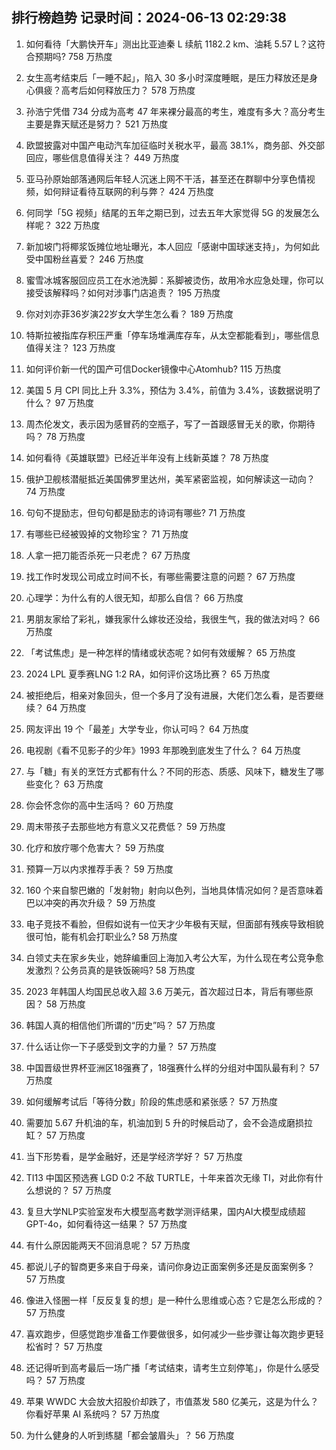 
## 排行榜趋势 记录时间：2024-06-13 02:29:38
  
  1. 如何看待「大鹏快开车」测出比亚迪秦 L 续航 1182.2 km、油耗 5.57 L？这符合预期吗? 758 万热度
    
  2. 女生高考结束后「一睡不起」，陷入 30 多小时深度睡眠，是压力释放还是身心俱疲？高考后如何释放压力？ 578 万热度
    
  3. 孙浩宁凭借 734 分成为高考 47 年来裸分最高的考生，难度有多大？高分考生主要是靠天赋还是努力？ 521 万热度
    
  4. 欧盟披露对中国产电动汽车加征临时关税水平，最高 38.1%，商务部、外交部回应，哪些信息值得关注？ 449 万热度
    
  5. 亚马孙原始部落通网后年轻人沉迷上网不干活，甚至还在群聊中分享色情视频，如何辩证看待互联网的利与弊？ 424 万热度
    
  6. 何同学「5G 视频」结尾的五年之期已到，过去五年大家觉得 5G 的发展怎么样呢？ 322 万热度
    
  7. 新加坡门将椰浆饭摊位地址曝光，本人回应「感谢中国球迷支持」，为何如此受中国粉丝喜爱？ 246 万热度
    
  8. 蜜雪冰城客服回应员工在水池洗脚：系脚被烫伤，故用冷水应急处理，你可以接受该解释吗？如何对涉事门店追责？ 195 万热度
    
  9. 你对刘亦菲36岁演22岁女大学生怎么看？ 189 万热度
    
  10. 特斯拉被指库存积压严重「停车场堆满库存车，从太空都能看到」，哪些信息值得关注？ 123 万热度
    
  11. 如何评价新一代的国产可信Docker镜像中心Atomhub? 115 万热度
    
  12. 美国 5 月 CPI 同比上升 3.3%，预估为 3.4%，前值为 3.4%，该数据说明了什么？ 97 万热度
    
  13. 周杰伦发文，表示因为感冒药的空瓶子，写了一首跟感冒无关的歌，你期待吗？ 78 万热度
    
  14. 如何看待《英雄联盟》已经近半年没有上线新英雄？ 78 万热度
    
  15. 俄护卫舰核潜艇抵近美国佛罗里达州，美军紧密监视，如何解读这一动向？ 74 万热度
    
  16. 句句不提励志，但句句都是励志的诗词有哪些? 71 万热度
    
  17. 有哪些已经被毁掉的文物珍宝？ 71 万热度
    
  18. 人拿一把刀能否杀死一只老虎？ 67 万热度
    
  19. 找工作时发现公司成立时间不长，有哪些需要注意的问题？ 67 万热度
    
  20. 心理学：为什么有的人很无知，却那么自信？ 66 万热度
    
  21. 男朋友家给了彩礼，嫌我家什么嫁妆还没给，我很生气，我的做法对吗？ 66 万热度
    
  22. 「考试焦虑」是一种怎样的情绪或状态呢？如何有效缓解？ 65 万热度
    
  23. 2024 LPL 夏季赛LNG 1:2 RA，如何评价这场比赛？ 65 万热度
    
  24. 被拒绝后，相亲对象回头，但一个多月了没有进展，大佬们怎么看，是否要继续？ 64 万热度
    
  25. 网友评出 19 个「最差」大学专业，你认可吗？ 64 万热度
    
  26. 电视剧《看不见影子的少年》1993 年那晚到底发生了什么？ 64 万热度
    
  27. 与「糖」有关的烹饪方式都有什么？不同的形态、质感、风味下，糖发生了哪些变化？ 63 万热度
    
  28. 你会怀念你的高中生活吗？ 60 万热度
    
  29. 周末带孩子去那些地方有意义又花费低？ 59 万热度
    
  30. 化疗和放疗哪个危害大？ 59 万热度
    
  31. 预算一万以内求推荐手表？ 59 万热度
    
  32. 160 个来自黎巴嫩的「发射物」射向以色列，当地具体情况如何？是否意味着巴以冲突的再次升级？ 59 万热度
    
  33. 电子竞技不看脸，但假如说有一位天才少年极有天赋，但面部有残疾导致相貌很可怕，能有机会打职业么? 58 万热度
    
  34. 白领丈夫在家乡失业，她辞编重回上海加入考公大军，为什么现在考公竞争愈发激烈？公务员真的是铁饭碗吗? 58 万热度
    
  35. 2023 年韩国人均国民总收入超 3.6 万美元，首次超过日本，背后有哪些原因？ 58 万热度
    
  36. 韩国人真的相信他们所谓的“历史”吗？ 57 万热度
    
  37. 什么话让你一下子感受到文字的力量？ 57 万热度
    
  38. 中国晋级世界杯亚洲区18强赛了，18强赛什么样的分组对中国队最有利？ 57 万热度
    
  39. 如何缓解考试后「等待分数」阶段的焦虑感和紧张感？ 57 万热度
    
  40. 需要加 5.67 升机油的车，机油加到 5 升的时候启动了，会不会造成磨损拉缸？ 57 万热度
    
  41. 当下形势看，是学金融好，还是学经济学好？ 57 万热度
    
  42. TI13 中国区预选赛 LGD 0:2 不敌 TURTLE，十年来首次无缘 TI，对此你有什么想说的？ 57 万热度
    
  43. 复旦大学NLP实验室发布大模型高考数学测评结果，国内AI大模型成绩超GPT-4o，如何看待这一结果？ 57 万热度
    
  44. 有什么原因能两天不回消息呢？ 57 万热度
    
  45. 都说儿子的智商更多来自于母亲，请问你身边正面案例多还是反面案例多？ 57 万热度
    
  46. 像进入怪圈一样「反反复复的想」是一种什么思维或心态？它是怎么形成的？ 57 万热度
    
  47. 喜欢跑步，但感觉跑步准备工作要做很多，如何减少一些步骤让每次跑步更轻松省时？ 57 万热度
    
  48. 还记得听到高考最后一场广播「考试结束，请考生立刻停笔」，你是什么感受吗？ 57 万热度
    
  49. 苹果 WWDC 大会放大招股价却跌了，市值蒸发 580 亿美元，这是为什么？你看好苹果 AI 系统吗？ 57 万热度
    
  50. 为什么健身的人听到练腿「都会皱眉头」？ 56 万热度
    